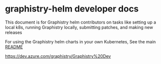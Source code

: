 # graphistry-helm developer docs

This document is for Graphistry helm contributors on tasks like setting up a local k8s, running Graphistry locally, submitting patches, and making new releases

For using the Graphistry helm charts in your own Kubernetes,  See the main [README](README.md)


https://dev.azure.com/graphistry/Graphistry%20Dev 


